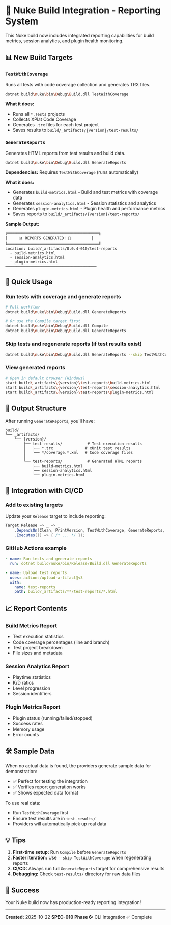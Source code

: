 # 🚀 Nuke Build Integration - Reporting System

This Nuke build now includes integrated reporting capabilities for build metrics, session analytics, and plugin health monitoring.

## 📊 New Build Targets

### `TestWithCoverage`

Runs all tests with code coverage collection and generates TRX files.

```bash
dotnet build\nuke\bin\Debug\Build.dll TestWithCoverage
```

**What it does:**

- Runs all `*.Tests` projects
- Collects XPlat Code Coverage
- Generates `.trx` files for each test project
- Saves results to `build/_artifacts/{version}/test-results/`

### `GenerateReports`

Generates HTML reports from test results and build data.

```bash
dotnet build\nuke\bin\Debug\Build.dll GenerateReports
```

**Dependencies:** Requires `TestWithCoverage` (runs automatically)

**What it does:**

- Generates `build-metrics.html` - Build and test metrics with coverage data
- Generates `session-analytics.html` - Session statistics and analytics
- Generates `plugin-metrics.html` - Plugin health and performance metrics
- Saves reports to `build/_artifacts/{version}/test-reports/`

**Sample Output:**

```
╔════════════════════════════════════════╗
║     📊 REPORTS GENERATED! 🎉         ║
╚════════════════════════════════════════╝
Location: build/_artifacts/0.0.4-010/test-reports
  - build-metrics.html
  - session-analytics.html
  - plugin-metrics.html
════════════════════════════════════════
```

## 🎯 Quick Usage

### Run tests with coverage and generate reports

```bash
# Full workflow
dotnet build\nuke\bin\Debug\Build.dll GenerateReports

# Or use the Compile target first
dotnet build\nuke\bin\Debug\Build.dll Compile
dotnet build\nuke\bin\Debug\Build.dll GenerateReports
```

### Skip tests and regenerate reports (if test results exist)

```bash
dotnet build\nuke\bin\Debug\Build.dll GenerateReports --skip TestWithCoverage
```

### View generated reports

```bash
# Open in default browser (Windows)
start build\_artifacts\{version}\test-reports\build-metrics.html
start build\_artifacts\{version}\test-reports\session-analytics.html
start build\_artifacts\{version}\test-reports\plugin-metrics.html
```

## 📁 Output Structure

After running `GenerateReports`, you'll have:

```
build/
└── _artifacts/
    └── {version}/
        ├── test-results/           # Test execution results
        │   ├── *.trx              # xUnit test results
        │   └── */coverage.*.xml   # Code coverage files
        │
        └── test-reports/           # Generated HTML reports
            ├── build-metrics.html
            ├── session-analytics.html
            └── plugin-metrics.html
```

## 🔧 Integration with CI/CD

### Add to existing targets

Update your `Release` target to include reporting:

```csharp
Target Release => _ => _
    .DependsOn(Clean, PrintVersion, TestWithCoverage, GenerateReports, PublishAll, BuildWebsite)
    .Executes(() => { /* ... */ });
```

### GitHub Actions example

```yaml
- name: Run tests and generate reports
  run: dotnet build/nuke/bin/Release/Build.dll GenerateReports

- name: Upload test reports
  uses: actions/upload-artifact@v3
  with:
    name: test-reports
    path: build/_artifacts/**/test-reports/*.html
```

## 📈 Report Contents

### Build Metrics Report

- Test execution statistics
- Code coverage percentages (line and branch)
- Test project breakdown
- File sizes and metadata

### Session Analytics Report

- Playtime statistics
- K/D ratios
- Level progression
- Session identifiers

### Plugin Metrics Report

- Plugin status (running/failed/stopped)
- Success rates
- Memory usage
- Error counts

## 🛠️ Sample Data

When no actual data is found, the providers generate sample data for demonstration:

- ✅ Perfect for testing the integration
- ✅ Verifies report generation works
- ✅ Shows expected data format

To use real data:

- Run `TestWithCoverage` first
- Ensure test results are in `test-results/`
- Providers will automatically pick up real data

## 💡 Tips

1. **First-time setup:** Run `Compile` before `GenerateReports`
2. **Faster iteration:** Use `--skip TestWithCoverage` when regenerating reports
3. **CI/CD:** Always run full `GenerateReports` target for comprehensive results
4. **Debugging:** Check `test-results/` directory for raw data files

## 🎉 Success

Your Nuke build now has production-ready reporting integration!

---

**Created:** 2025-10-22
**SPEC-010 Phase 6:** CLI Integration ✅ Complete
